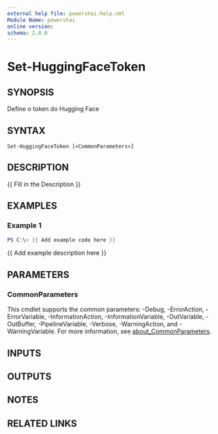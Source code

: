 ```yaml
---
external help file: powershai-help.xml
Module Name: powershai
online version:
schema: 2.0.0
---
```


# Set-HuggingFaceToken

## SYNOPSIS
Define o token do Hugging Face

## SYNTAX

```
Set-HuggingFaceToken [<CommonParameters>]
```

## DESCRIPTION
{{ Fill in the Description }}

## EXAMPLES

### Example 1
```powershell
PS C:\> {{ Add example code here }}
```

{{ Add example description here }}

## PARAMETERS

### CommonParameters
This cmdlet supports the common parameters: -Debug, -ErrorAction, -ErrorVariable, -InformationAction, -InformationVariable, -OutVariable, -OutBuffer, -PipelineVariable, -Verbose, -WarningAction, and -WarningVariable. For more information, see [about_CommonParameters](http://go.microsoft.com/fwlink/?LinkID=113216).

## INPUTS

## OUTPUTS

## NOTES

## RELATED LINKS
